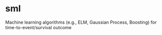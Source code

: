 # sml
Machine learning algorithms (e.g., ELM, Gaussian Process, Boosting) for time-to-event/survival outcome
